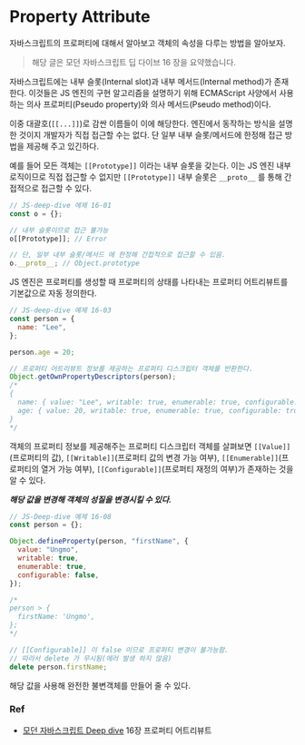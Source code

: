 # Property Attribute

자바스크립트의 프로퍼티에 대해서 알아보고 객체의 속성을 다루는 방법을 알아보자.

> 해당 글은 모던 자바스크립트 딥 다이브 16 장을 요약했습니다.

자바스크립트에는 내부 슬롯(Internal slot)과 내부 메서드(Internal method)가 존재한다. 이것들은 JS 엔진의 구현 알고리즘을 설명하기 위해 ECMAScript 사양에서 사용하는 의사 프로퍼티(Pseudo property)와 의사 메서드(Pseudo method)이다.

이중 대괄호(`[[...]]`)로 감싼 이름들이 이에 해당한다. 엔진에서 동작하는 방식을 설명한 것이지 개발자가 직접 접근할 수는 없다. 단 일부 내부 슬롯/메서드에 한정해 접근 방법을 제공해 주고 있긴하다.

예를 들어 모든 객체는 `[[Prototype]]` 이라는 내부 슬롯을 갖는다. 이는 JS 엔진 내부 로직이므로 직접 접근할 수 없지만 `[[Prototype]]` 내부 슬롯은 `__proto__` 를 통해 간접적으로 접근할 수 있다.

```js
// JS-deep-dive 에제 16-01
const o = {};

// 내부 슬롯이므로 접근 불가능
o[[Prototype]]; // Error

// 단, 일부 내부 슬롯/메서드 에 한정해 간접적으로 접근할 수 있음.
o.__proto__; // Object.prototype
```

JS 엔진은 프로퍼티를 생성할 때 프로퍼티의 상태를 나타내는 프로퍼티 어트리뷰트를 기본값으로 자동 정의한다.

```js
// JS-deep-dive 예제 16-03
const person = {
  name: "Lee",
};

person.age = 20;

// 프로퍼티 어트리뷰트 정보를 제공하는 프로퍼티 디스크립터 객체를 반환한다.
Object.getOwnPropertyDescriptors(person);
/*
{
  name: { value: "Lee", writable: true, enumerable: true, configurable: true },
  age: { value: 20, writable: true, enumerable: true, configurable: true },
}
*/
```

객체의 프로퍼티 정보를 제공해주는 프로퍼티 디스크립터 객체를 살펴보면 `[[Value]]`(프로퍼티의 값), `[[Writable]]`(프로퍼티 값의 변경 가능 여부), `[[Enumerable]]`(프로퍼티의 열거 가능 여부), `[[Configurable]]`(프로퍼티 재정의 여부)가 존재하는 것을 알 수 있다.

**_해당 값을 변경해 객체의 성질을 변경시킬 수 있다._**

```js
// JS-Deep-dive 예제 16-08
const person = {};

Object.defineProperty(person, "firstName", {
  value: "Ungmo",
  writable: true,
  enumerable: true,
  configurable: false,
});

/*
person > {
  firstName: 'Ungmo',
};
*/

// [[Configurable]] 이 false 이므로 프로퍼티 변경이 불가능함.
// 따라서 delete 가 무시됨(에러 발생 하지 않음)
delete person.firstName;
```

해당 값을 사용해 완전한 불변객체를 만들어 줄 수 있다.

### Ref

- [모던 자바스크립트 Deep dive](http://www.yes24.com/Product/Goods/92742567) 16장 프로퍼티 어트리뷰트
